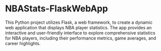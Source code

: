 # NBAStats-FlaskWebApp
This Python project utilizes Flask, a web framework, to create a dynamic web application that displays NBA player statistics. The app provides an interactive and user-friendly interface to explore comprehensive statistics for NBA players, including their performance metrics, game averages, and career highlights.
